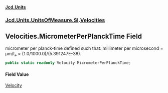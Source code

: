 #### [Jcd.Units](index 'index')
### [Jcd.Units.UnitsOfMeasure.SI](Jcd.Units.UnitsOfMeasure.SI 'Jcd.Units.UnitsOfMeasure.SI').[Velocities](Velocities 'Jcd.Units.UnitsOfMeasure.SI.Velocities')

## Velocities.MicrometerPerPlanckTime Field

micrometer per planck-time defined such that: millimeter per microsecond = μm/tₚ × (1.0/1000.0)/(5.391247E-38).

```csharp
public static readonly Velocity MicrometerPerPlanckTime;
```

#### Field Value
[Velocity](Velocity 'Jcd.Units.UnitTypes.Velocity')